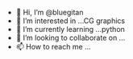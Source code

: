 - 👋 Hi, I’m @bluegitan
- 👀 I’m interested in ...CG graphics
- 🌱 I’m currently learning ...python
- 💞️ I’m looking to collaborate on ...
- 📫 How to reach me ...

<!---
bluegitan/bluegitan is a ✨ special ✨ repository because its `README.md` (this file) appears on your GitHub profile.
You can click the Preview link to take a look at your changes.
--->

